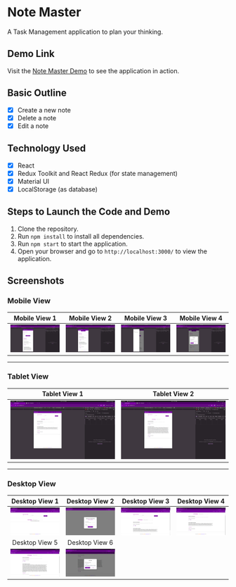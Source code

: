 # Note Master

A Task Management  application to plan your thinking.

## Demo Link

Visit the [Note Master Demo](https://note-master-ecru.vercel.app/) to see the application in action.

## Basic Outline

- [x] Create a new note
- [x] Delete a note
- [x] Edit a note

## Technology Used

- [x] React
- [x] Redux Toolkit and React Redux (for state management)
- [x] Material UI
- [x] LocalStorage (as database)

## Steps to Launch the Code and Demo

1. Clone the repository.
2. Run `npm install` to install all dependencies.
3. Run `npm start` to start the application.
4. Open your browser and go to `http://localhost:3000/` to view the application.

## Screenshots

### Mobile View

| Mobile View 1 | Mobile View 2 | Mobile View 3 | Mobile View 4
| :------------:| :------------:| :------------:| :------------:|
| ![Mobile View 1](./src/assets/readme/phone_1.png) | ![Mobile View 2](./src/assets/readme/phone_2.png) | ![Mobile View 3](./src/assets/readme/phone_3.png) | ![Mobile View 4](./src/assets/readme/phone_4.png) | !

---

### Tablet View

| Tablet View 1 | Tablet View 2 |
| :------------:| :------------:|
| ![Tablet View 1](./src/assets/readme/tab_1.png) | ![Tablet View 2](./src/assets/readme/tab_2.png) | 

---

### Desktop View

| Desktop View 1 | Desktop View 2 | Desktop View 3 | Desktop View 4 |
| :-------------:| :-------------:| :-------------:| :-------------:|
| ![Desktop View 1](./src/assets/readme/web_1.png) | ![Desktop View 2](./src/assets/readme/web_2.png) | ![Desktop View 3](./src/assets/readme/web_3.png) | ![Desktop View 4](./src/assets/readme/web_4.png) |
| Desktop View 5 | Desktop View 6 | 
| ![Desktop View 5](./src/assets/readme/web_5.png) | ![Desktop View 6](./src/assets/readme/web_6.png) | 

